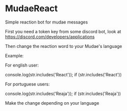 # MudaeReact
Simple reaction bot for mudae messages

First you need a token key from some discord bot, look at https://discord.com/developers/applications

Then change the reaction word to your Mudae's language

Example:

For english user:

console.log(str.includes('React'));
if (str.includes('React'))

For portuguese users:

console.log(str.includes('Reaja'));
if (str.includes('Reaja'))

Make the change depending on your language
